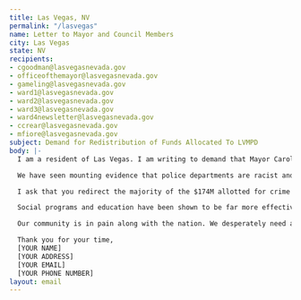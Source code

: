 ```yaml
---
title: Las Vegas, NV
permalink: "/lasvegas"
name: Letter to Mayor and Council Members
city: Las Vegas
state: NV
recipients:
- cgoodman@lasvegasnevada.gov
- officeofthemayor@lasvegasnevada.gov
- gameling@lasvegasnevada.gov
- ward1@lasvegasnevada.gov
- ward2@lasvegasnevada.gov
- ward3@lasvegasnevada.gov
- ward4newsletter@lasvegasnevada.gov
- ccrear@lasvegasnevada.gov
- mfiore@lasvegasnevada.gov
subject: Demand for Redistribution of Funds Allocated To LVMPD
body: |-
  I am a resident of Las Vegas. I am writing to demand that Mayor Carolyn Goodman and City Council to do everything in their power to adopt a budget that prioritizes our community well being and redirects funding away from the police in the next budget evaluation period.

  We have seen mounting evidence that police departments are racist and ineffective institutions that put citizens at risk of injury and death, yet the police budget accounts for 13% of our general fund.

  I ask that you redirect the majority of the $174M allotted for crime prevention towards community programs that provide citizens with basic human needs like affordable healthcare, housing, and education. With nearly 35% of our residents currently unemployed, we need funding to address the needs of people hurting from the effects of COVID 19, people experiencing homelessness, and the marginalized communities in our city.

  Social programs and education have been shown to be far more effective than policing at promoting community safety and equity.

  Our community is in pain along with the nation. We desperately need a reevaluation of the role of police in our city.

  Thank you for your time,
  [YOUR NAME]
  [YOUR ADDRESS]
  [YOUR EMAIL]
  [YOUR PHONE NUMBER]
layout: email
---
```


